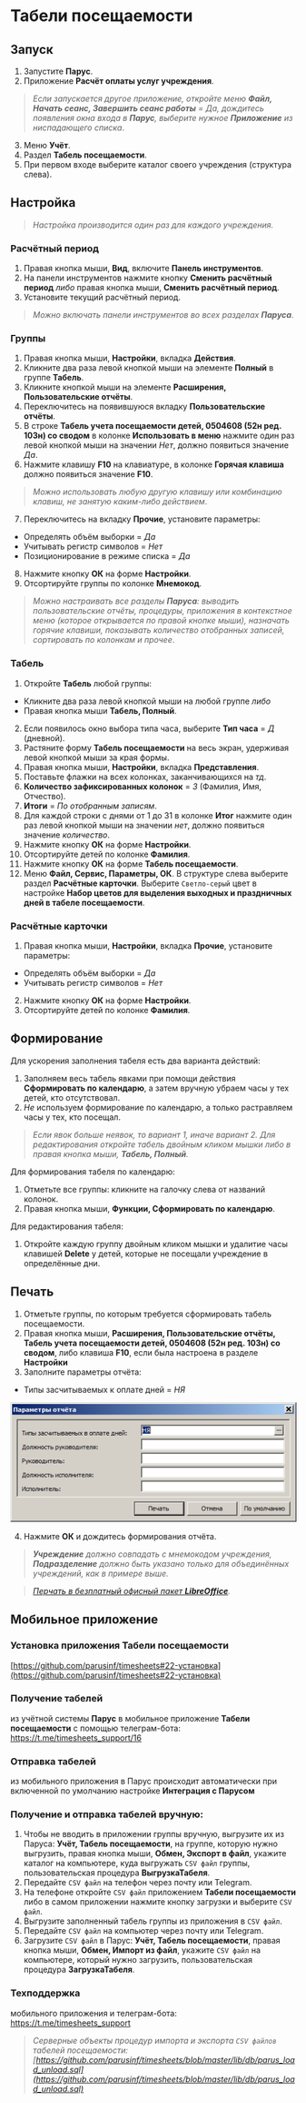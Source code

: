 # Табели посещаемости

## Запуск

1. Запустите **Парус**.
2. Приложение **Расчёт оплаты услуг учреждения**.

> _Если запускается другое приложение, откройте меню **Файл, Начать сеанс, Завершить сеанс работы** = Да, дождитесь появления окна входа в **Парус**, выберите нужное **Приложение** из ниспадающего списка_.

3. Меню **Учёт**.
4. Раздел **Табель посещаемости**.
5. При первом входе выберите каталог своего учреждения (структура слева).

## Настройка

> _Настройка производится один раз для каждого учреждения._

### Расчётный период

1. Правая кнопка мыши, **Вид**, включите **Панель инструментов**.
2. На панели инструментов нажмите кнопку **Сменить расчётный период** _либо_ правая кнопка мыши, **Сменить расчётный период**.
3. Установите текущий расчётный период.

> _Можно включать панели инструментов во всех разделах **Паруса**_.

### Группы

1. Правая кнопка мыши, **Настройки**, вкладка **Действия**.
2. Кликните два раза левой кнопкой мыши на элементе **Полный** в группе **Табель**.
3. Кликните кнопкой мыши на элементе **Расширения, Пользовательские отчёты**.
4. Переключитесь на появившуюся вкладку **Пользовательские отчёты**.
5. В строке **Табель учета посещаемости детей, 0504608 (52н ред. 103н) со сводом** в колонке **Использовать в меню** нажмите один раз левой кнопкой мыши на значении _Нет_, должно появиться значение _Да_.
6. Нажмите клавишу **F10** на клавиатуре, в колонке **Горячая клавиша** должно появиться значение **F10**.

> _Можно использовать любую другую клавишу или комбинацию клавиш, не занятую каким-либо действием_.

7. Переключитесь на вкладку **Прочие**, установите параметры:
* Определять объём выборки = _Да_
* Учитывать регистр символов = _Нет_
* Позиционирование в режиме списка = _Да_

8. Нажмите кнопку **ОК** на форме **Настройки**.
9. Отсортируйте группы по колонке **Мнемокод**.

> _Можно настраивать все разделы **Паруса**: выводить пользовательские отчёты, процедуры, приложения в контекстное меню (которое открывается по правой кнопке мыши), назначать горячие клавиши, показывать количество отобранных записей, сортировать по колонкам и прочее_.

### Табель

1. Откройте **Табель** любой группы:
* Кликните два раза левой кнопкой мыши на любой группе _либо_
* Правая кнопка мыши **Табель, Полный**.

2. Если появилось окно выбора типа часа, выберите **Тип часа** = _Д_ (дневной).
3. Растяните форму **Табель посещаемости** на весь экран, удерживая левой кнопкой мыши за края формы.
4. Правая кнопка мыши, **Настройки**, вкладка **Представления**.
5. Поставьте флажки на всех колонках, заканчивающихся на _тд_.
6. **Количество зафиксированных колонок** = _3_ (Фамилия, Имя, Отчество).
7. **Итоги** = _По отобранным записям_.
8. Для каждой строки с днями от 1 до 31 в колонке **Итог** нажмите один раз левой кнопкой мыши на значении _нет_, должно появиться значение _количество_. 
9. Нажмите кнопку **ОК** на форме **Настройки**.
10. Отсортируйте детей по колонке **Фамилия**.
11. Нажмите кнопку **ОК** на форме **Табель посещаемости**.
12. Меню **Файл, Сервис, Параметры, ОК**. В структуре слева выберите раздел **Расчётные карточки**. Выберите `Светло-серый` цвет в настройке **Набор цветов для выделения выходных и праздничных дней в табеле посещаемости**.

### Расчётные карточки

1. Правая кнопка мыши, **Настройки**, вкладка **Прочие**, установите параметры:
* Определять объём выборки = _Да_
* Учитывать регистр символов = _Нет_

2. Нажмите кнопку **ОК** на форме **Настройки**.
3. Отсортируйте детей по колонке **Фамилия**.

## Формирование

Для ускорения заполнения табеля есть два варианта действий:
1. Заполняем весь табель явками при помощи действия **Сформировать по календарю**, а затем вручную убраем часы у тех детей, кто отсутствовал.
2. _Не_ используем формирование по календарю, а только растравляем часы у тех, кто посещал.

> _Если явок больше неявок, то вариант 1, иначе вариант 2. Для редактирования откройте табель двойным кликом мышки либо в правая кнопка мыши, **Табель, Полный**._

Для формирования табеля по календарю:

1. Отметьте все группы: кликните на галочку слева от названий колонок.
2. Правая кнопка мыши, **Функции, Сформировать по календарю**.

Для редактирования табеля:

1. Откройте каждую группу двойным кликом мышки и удалитие часы клавишей **Delete** у детей, которые не посещали учреждение в определённые дни.

## Печать

1. Отметьте группы, по которым требуется сформировать табель посещаемости.
2. Правая кнопка мыши, **Расширения, Пользовательские отчёты, Табель учета посещаемости детей, 0504608 (52н ред. 103н) со сводом**, либо клавиша **F10**, если была настроена в разделе **Настройки**
3. Заполните параметры отчёта:
* Типы засчитываемых к оплате дней = _НЯ_

![Параметры отчёта](images/tabel_params.png)

4. Нажмите **ОК** и дождитесь формирования отчёта.

> _**Учреждение** должно совпадать с мнемокодом учреждения, **Подразделение** должно быть указано только для объединённых учреждений, как в примере выше._

> _[Перчать в безплатный офисный пакет **LibreOffice**](libreoffice.md)._

## Мобильное приложение

### Установка приложения **Табели посещаемости**

[https://github.com/parusinf/timesheets#22-установка](https://github.com/parusinf/timesheets#22-установка)

### Получение табелей

из учётной системы **Парус** в мобильное приложение **Табели посещаемости**  с помощью телеграм-бота: 
https://t.me/timesheets_support/16

### Отправка табелей

из мобильного приложения в Парус происходит автоматически при включенной по умолчанию настройке **Интеграция с Парусом**

### Получение и отправка табелей вручную:

1. Чтобы не вводить в приложении группы вручную, выгрузите их из Паруса: **Учёт, Табель посещаемости**, на группе, которую нужно выгрузить, правая кнопка мыши, **Обмен, Экспорт в файл**, укажите каталог на компьютере, куда выгружать `CSV файл` группы, пользовательская процедура **ВыгрузкаТабеля**.
2. Передайте `CSV файл` на телефон через почту или Telegram.
3. На телефоне откройте `CSV файл` приложением **Табели посещаемости** либо в самом приложении нажмите кнопку загрузки и выберите `CSV файл`.
4. Выгрузите заполненный табель группы из приложения в `CSV файл`.
5. Передайте `CSV файл` на компьютер через почту или Telegram.
6. Загрузите `CSV файл` в Парус: **Учёт, Табель посещаемости**, правая кнопка мыши, **Обмен, Импорт из файл**, укажите `CSV файл` на компьютере, который нужно загрузить, пользовательская процедура **ЗагрузкаТабеля**.

### Техподдержка

мобильного приложения и телеграм-бота: https://t.me/timesheets_support

> _Серверные объекты процедур импорта и экспорта `CSV файлов` табелей посещаемости: [https://github.com/parusinf/timesheets/blob/master/lib/db/parus_load_unload.sql](https://github.com/parusinf/timesheets/blob/master/lib/db/parus_load_unload.sql)_
